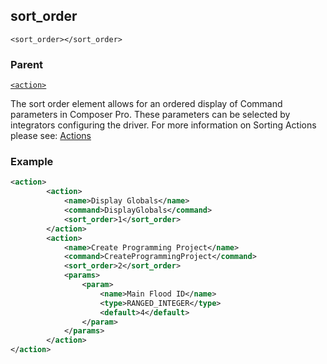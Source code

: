 ## sort\_order

`<sort_order></sort_order>`


### Parent

[`<action>`][1]


The sort order element allows for an ordered display of Command parameters in Composer Pro. These parameters can be selected by integrators configuring the driver. For more information on Sorting Actions please see: [Actions][2]

### Example

```xml
<action>
        <action>
			<name>Display Globals</name>
			<command>DisplayGlobals</command>
			<sort_order>1</sort_order>
		</action>
		<action>
			<name>Create Programming Project</name>
			<command>CreateProgrammingProject</command>
			<sort_order>2</sort_order>
			<params>
				<param>
					<name>Main Flood ID</name>
					<type>RANGED_INTEGER</type>
					<default>4</default>
				</param>
			</params>
        </action>
</action>
```

[1]:	https://verbose-telegram-5004f902.pages.github.io/#actions-xml-action
[2]:	https://snap-one.github.io/docs-driverworks-fundamentals/#composerpro-the-interface-into-the-sdk-actions